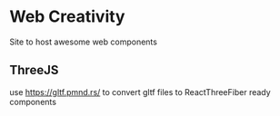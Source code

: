 # Web Creativity

Site to host awesome web components

## ThreeJS

use https://gltf.pmnd.rs/ to convert gltf files to ReactThreeFiber ready components

